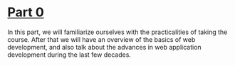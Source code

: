 # [Part 0]([url](https://github.com/Emperor-Jarlemagne/fullstackopen/tree/main/part0))
In this part, we will familiarize ourselves with the practicalities of taking the course. After that we will have an overview of the basics of web development, and also talk about the advances in web application development during the last few decades.
